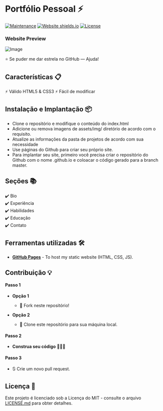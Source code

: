 # Portfólio Pessoal ⚡️ 

[![Maintenance](https://img.shields.io/badge/maintained-yes-green.svg)](https://github.com/edulima2412/portfolio/commits/master)
[![Website shields.io](https://img.shields.io/badge/website-up-yellow)](https://edulima2412.github.io/)
[![License](http://img.shields.io/:license-mit-blue.svg?style=flat-square)](http://badges.mit-license.org)

### Website Preview
![Image](https://github.com/user-attachments/assets/2f1efd81-4ea3-402a-9829-902bfa3e235c)

:star: Se puder me dar estrela no GitHub — Ajuda!

## Características 📋
⚡️ Válido HTML5 & CSS3
⚡️ Fácil de modificar

## Instalação e Implantação 📦
- Clone o repositório e modifique o conteúdo do index.html
- Adicione ou remova imagens de assets/img/ diretório de acordo com o requisito.
- Atualize as informações da pasta de projetos de acordo com sua necessidade
- Use páginas do Github para criar seu próprio site.
- Para implantar seu site, primeiro você precisa criar o repositório do Github com o nome <your-github-username>.github.io e coloacar o código gerado para a branch master.

## Seções 📚
✔️ Bio\
✔️ Experiência\
✔️ Habilidades\
✔️ Educação\
✔️ Contato

## Ferramentas utilizadas 🛠️
* [<b>GitHub Pages</b>](https://create-react-app.dev/docs/deployment/#github-pages) - To host my static website (HTML, CSS, JS).

## Contribuição 💡
#### Passo 1

- **Opção 1**
    - 🍴 Fork neste repositório!

- **Opção 2**
    - 👯 Clone este repositório para sua máquina local.

#### Passo 2

- **Construa seu código** 🔨🔨🔨

#### Passo 3

- 🔃 Crie um novo pull request.

## Licença 📃
Este projeto é licenciado sob a Licença do MIT - consulte o arquivo [LICENSE.md](./LICENSE) para obter detalhes.
